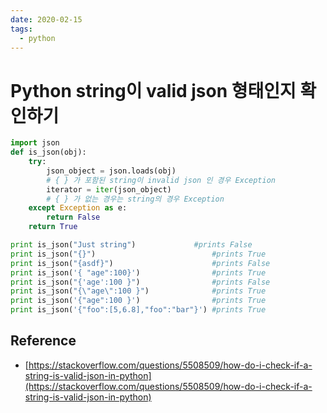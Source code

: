 ```yaml
---
date: 2020-02-15
tags:
  - python
---
```


# Python string이 valid json 형태인지 확인하기

```py
import json
def is_json(obj):
    try:
        json_object = json.loads(obj)
        # { } 가 포함된 string이 invalid json 인 경우 Exception
        iterator = iter(json_object)
        # { } 가 없는 경우는 string의 경우 Exception
    except Exception as e:
        return False
    return True
```

```py
print is_json("Just string")             #prints False
print is_json("{}")                          #prints True
print is_json("{asdf}")                      #prints False
print is_json('{ "age":100}')                #prints True
print is_json("{'age':100 }")                #prints False
print is_json("{\"age\":100 }")              #prints True
print is_json('{"age":100 }')                #prints True
print is_json('{"foo":[5,6.8],"foo":"bar"}') #prints True
```

## Reference

- [https://stackoverflow.com/questions/5508509/how-do-i-check-if-a-string-is-valid-json-in-python](https://stackoverflow.com/questions/5508509/how-do-i-check-if-a-string-is-valid-json-in-python)
